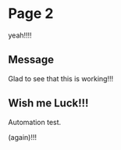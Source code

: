 # Page 2

yeah!!!!

## Message

Glad to see that this is working!!!


## Wish me Luck!!!

Automation test.

(again)!!!

